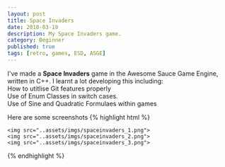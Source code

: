 ```yaml
---
layout: post 
title: Space Invaders
date: 2018-03-19
description: My Space Invaders game. 
category: Beginner
published: true
tags: [retro, games, ESD, ASGE]
---
```


I've made a <b>Space Invaders</b> game in the Awesome Sauce Game Engine, written in C++.
I learnt a lot developing this including:<br />
How to utitlise Git features properly <br />
Use of Enum Classes in switch cases. <br />
Use of Sine and Quadratic Formulaes within games

Here are some screenshots
{% highlight html %}

	<img src="..assets/imgs/spaceinvaders_1.png">
	<img src="..assets/imgs/spaceinvaders_2.png">
	<img src="..assets/imgs/spaceinvaders_3.png">

{% endhighlight %}
